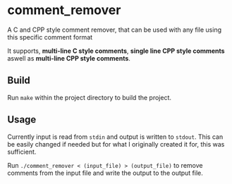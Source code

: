 # comment_remover
A C and CPP style comment remover, that can be used with any file using this specific comment format

It supports, **multi-line C style comments**, **single line CPP style comments** aswell as **multi-line CPP style comments**.

## Build

Run `make` within the project directory to build the project.

## Usage

Currently input is read from `stdin` and output is written to `stdout`.
This can be easily changed if needed but for what I originally created it for, this was sufficient.

Run `./comment_remover < (input_file) > (output_file)` to remove comments from the input file and write the output to the output file.
